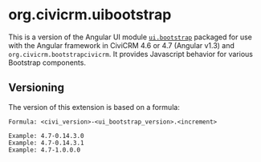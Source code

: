 # org.civicrm.uibootstrap

This is a version of the Angular UI module
[`ui.bootstrap`](http://angular-ui.github.io/bootstrap/versioned-docs/0.14.3/)
packaged for use with the Angular framework in CiviCRM 4.6 or 4.7 (Angular
v1.3) and `org.civicrm.bootstrapcivicrm`.  It provides Javascript behavior
for various Bootstrap components.

## Versioning

The version of this extension is based on a formula:

```
Formula: <civi_version>-<ui_bootstrap_version>.<increment>

Example: 4.7-0.14.3.0
Example: 4.7-0.14.3.1
Example: 4.7-1.0.0.0
```
